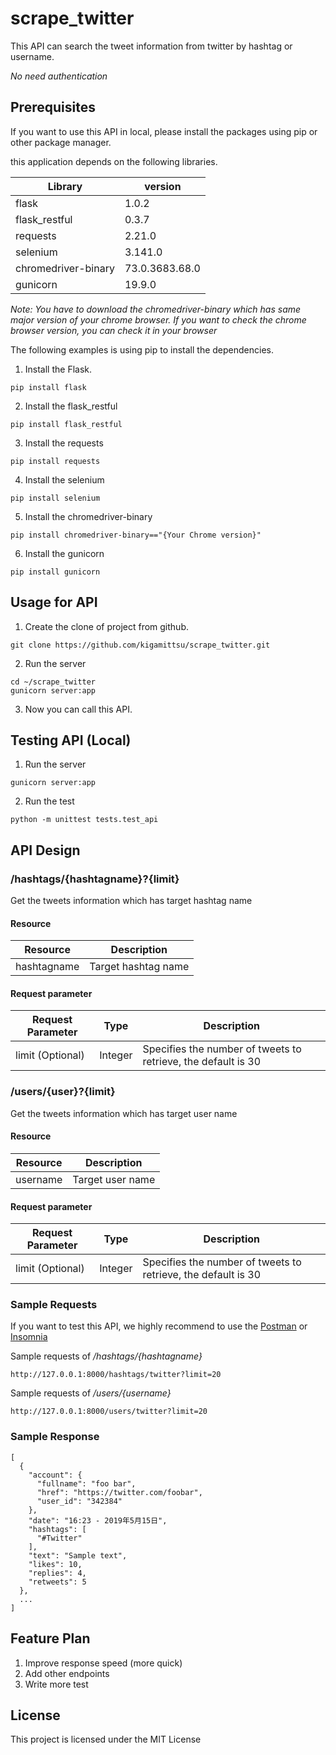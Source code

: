 # scrape_twitter

This API can search the tweet information from twitter by hashtag or username.

_No need authentication_

## Prerequisites

If you want to use this API in local, please install the packages using pip or other package manager.

this application depends on the following libraries.

| Library             | version        |
| ------------------- | -------------- |
| flask               | 1.0.2          |
| flask_restful       | 0.3.7          |
| requests            | 2.21.0         |
| selenium            | 3.141.0        |
| chromedriver-binary | 73.0.3683.68.0 |
| gunicorn            | 19.9.0         |

_Note: You have to download the chromedriver-binary which has same major version of your chrome browser. If you want to check the chrome browser version, you can check it in your browser_

The following examples is using pip to install the dependencies.

1. Install the Flask.

```
pip install flask
```

2. Install the flask_restful

```
pip install flask_restful
```

3. Install the requests

```
pip install requests
```

4. Install the selenium

```
pip install selenium
```

5. Install the chromedriver-binary

```
pip install chromedriver-binary=="{Your Chrome version}"
```

6. Install the gunicorn

```
pip install gunicorn
```

## Usage for API

1. Create the clone of project from github.

```
git clone https://github.com/kigamittsu/scrape_twitter.git
```

2. Run the server

```
cd ~/scrape_twitter
gunicorn server:app
```

3. Now you can call this API.

## Testing API (Local)

1. Run the server

```
gunicorn server:app
```

2. Run the test

```
python -m unittest tests.test_api
```

## API Design

### /hashtags/{hashtagname}?{limit}

Get the tweets information which has target hashtag name

#### Resource

| Resource    | Description         |
| ----------- | ------------------- |
| hashtagname | Target hashtag name |

#### Request parameter

| Request Parameter | Type    | Description                                                   |
| ----------------- | ------- | ------------------------------------------------------------- |
| limit (Optional)  | Integer | Specifies the number of tweets to retrieve, the default is 30 |

### /users/{user}?{limit}

Get the tweets information which has target user name

#### Resource

| Resource | Description      |
| -------- | ---------------- |
| username | Target user name |

#### Request parameter

| Request Parameter | Type    | Description                                                   |
| ----------------- | ------- | ------------------------------------------------------------- |
| limit (Optional)  | Integer | Specifies the number of tweets to retrieve, the default is 30 |

### Sample Requests

If you want to test this API, we highly recommend to use the [Postman](https://www.getpostman.com/) or [Insomnia](https://insomnia.rest/)

Sample requests of _/hashtags/{hashtagname}_

```
http://127.0.0.1:8000/hashtags/twitter?limit=20
```

Sample requests of _/users/{username}_

```
http://127.0.0.1:8000/users/twitter?limit=20
```

### Sample Response

```
[
  {
    "account": {
      "fullname": "foo bar",
      "href": "https://twitter.com/foobar",
      "user_id": "342384"
    },
    "date": "16:23 - 2019年5月15日",
    "hashtags": [
      "#Twitter"
    ],
    "text": "Sample text",
    "likes": 10,
    "replies": 4,
    "retweets": 5
  },
  ...
]
```

## Feature Plan

1. Improve response speed (more quick)
2. Add other endpoints
3. Write more test

## License

This project is licensed under the MIT License
